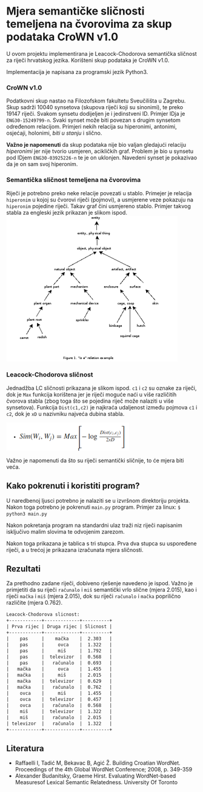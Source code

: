 # Mjera semantičke sličnosti temeljena na čvorovima za skup podataka CroWN v1.0

U ovom projektu implementirana je Leacock-Chodorova semantička sličnost za riječi hrvatskog jezika. 
Korišteni skup podataka je CroWN v1.0.

Implementacija je napisana za programski jezik Python3.

### CroWN v1.0
Podatkovni skup nastao na Filozofskom fakultetu Sveučilišta u Zagrebu. 
Skup sadrži 10040 synsetova (skupova riječi koji su sinonimi), te preko 19147 riječi.
Svakom synsetu dodijeljen je i jedinstveni ID. Primjer IDja je `ENG30-15249799-n`.
Svaki synset može biti povezan s drugim synsetom određenom relacijom. Primjeri nekih 
relacija su hiperonimi, antonimi, osjećaji, holonimi, *biti u stanju* i slično.

**Važno je napomenuti** da skup podataka nije bio valjan gledajući relaciju *hiperonimi*
jer nije tvorio usmjeren, acikličkih graf. Problem je bio u synsetu pod IDjem `ENG30-03925226-n` te je on uklonjen. Navedeni synset je pokazivao da je on sam svoj hiperonim.

### Semantička sličnost temeljena na čvorovima
Riječi je potrebno preko neke relacije povezati u stablo. Primejer je relacija `hiperonim` 
u kojoj su čvorovi riječi (pojmovi), a usmjerene veze pokazuju na `hiperonim` pojedine riječi.
Takav graf čini usmjereno stablo. Primjer takvog stabla za engleski jezik prikazan je slikom ispod.
![Stablo hiperonima](images/wordnet-fig1.png)

### Leacock-Chodorova sličnost
Jednadžba LC sličnosti prikazana je slikom ispod. `c1` i `c2` su oznake za riječi, dok 
je `Max` funkcija korištena jer je riječi moguće naći u više različitih čvorova stabla
(zbog toga što se pojedina riječ može nalaziti u više synsetova). Funkcija `Dist(c1,c2)`
je najkraća udaljenost između pojmova `c1` i `c2`, dok je `xD` u nazivniku najveća 
dubina stabla.

![LC sličnost](images/formula.png)

Važno je napomenuti da što su riječi semantički sličnije, to će mjera biti veća.

## Kako pokrenuti i koristiti program?
U naredbenoj ljusci potrebno je nalaziti se u izvršnom direktoriju projekta. Nakon toga
potrebno je pokrenuti `main.py` program. Primjer za linux:
`$ python3 main.py`

Nakon pokretanja program na standardni ulaz traži niz riječi napisanim isključivo malim
slovima te odvojenim zarezom.

Nakon toga prikazana je tablica s tri stupca. Prva dva stupca su uspoređene riječi, a u 
trećoj je prikazana izračunata mjera sličnosti.

## Rezultati
Za prethodno zadane riječi, dobiveno rješenje navedeno je ispod. Važno je primjetiti
da su riječi `računalo` i `miš` semantički vrlo slične (mjera 2.015), kao i riječi `mačka` 
i `miš` (mjera 2.015), dok su riječi `računalo` i `mačka` poprilično različite (mjera 0.762). 
```
Leacock-Chodorova slicnost:
+------------+-------------+----------+
| Prva rijec | Druga rijec | Slicnost |
+------------+-------------+----------+
|    pas     |    mačka    |  2.303   |
|    pas     |     ovca    |  1.322   |
|    pas     |     miš     |  1.792   |
|    pas     |  televizor  |  0.568   |
|    pas     |   računalo  |  0.693   |
|   mačka    |     ovca    |  1.455   |
|   mačka    |     miš     |  2.015   |
|   mačka    |  televizor  |  0.629   |
|   mačka    |   računalo  |  0.762   |
|    ovca    |     miš     |  1.455   |
|    ovca    |  televizor  |  0.457   |
|    ovca    |   računalo  |  0.568   |
|    miš     |  televizor  |  1.322   |
|    miš     |   računalo  |  2.015   |
| televizor  |   računalo  |  1.322   |
+------------+-------------+----------+
```

## Literatura
 - Raffaelli I, Tadić M, Bekavac B, Agić Ž. Building Croatian WordNet. Proceedings of
the 4th Global WordNet Conference; 2008, p. 349-359
 - Alexander Budanitsky, Graeme Hirst. Evaluating WordNet-based Measuresof Lexical Semantic Relatedness. University Of Toronto 